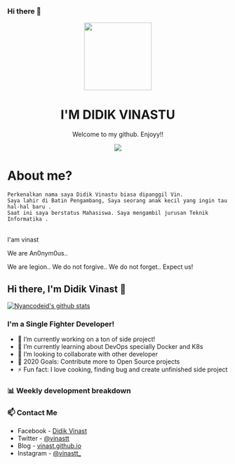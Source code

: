 ### Hi there 👋

<p align="center">
  <img src="https://user-images.githubusercontent.com/50107558/70987321-387b4a80-20f2-11ea-94e0-9a1078e14e37.png" width="154"></center>
  <h1 align="center">I'M DIDIK VINASTU</h1>
  <p align="center">Welcome to my github. Enjoyy!!<p>
<p align="center">
  <img src="https://img.shields.io/badge/Instagram-vinastt_-red"></center>


  # About me?
  ```
  Perkenalkan nama saya Didik Vinastu biasa dipanggil Vin. 
  Saya lahir di Batin Pengambang, Saya seorang anak kecil yang ingin tau hal-hal baru . 
  Saat ini saya berstatus Mahasiswa. Saya mengambil jurusan Teknik Informatika .
  
  ```

<p><br>I'am vinast</br>
 <p>We are An0nym0us..</p>
     We are legion..
 We do not forgive..
 We do not forget..
 Expect us!</p>

## Hi there, I'm Didik Vinast 👋

[![Nyancodeid's github stats](https://github-readme-stats.vercel.app/api?username=vinast)](https://github.com/vinast/vinast)

### I'm a Single Fighter Developer!
- 🔭 I’m currently working on a ton of side project!
- 🌱 I’m currently learning about DevOps specially Docker and K8s
- 👯 I’m looking to collaborate with other developer
- 🥅 2020 Goals: Contribute more to Open Source projects
- ⚡ Fun fact: I love cooking, finding bug and create unfinished side project 

### 📊 Weekly development breakdown

<!--START_SECTION:waka-->
<!--END_SECTION:waka-->

### 📫 Contact Me
- Facebook - [Didik Vinast](https://www.facebook.com/profile.php?id=100026730090913)
- Twitter - [@vinastt](https://twitter.com/vinastt)
- Blog - [vinast.github.io](https://vinast.github.io/)
- Instagram - [@vinastt_](https://instagram.com/vinastt_)
